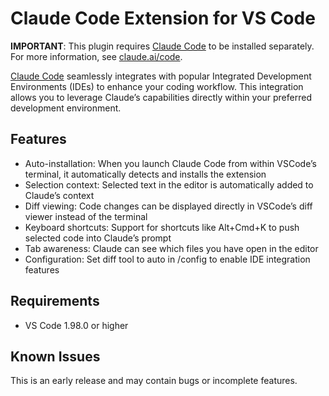 # Claude Code Extension for VS Code

**IMPORTANT**: This plugin requires [Claude Code](https://docs.claude.com/en/docs/claude-code/overview) to be installed separately. For more information, see [claude.ai/code](https://www.anthropic.com/claude-code).

[Claude Code](https://docs.claude.com/en/docs/agents-and-tools/claude-code) seamlessly integrates with popular Integrated Development Environments (IDEs) to enhance your coding workflow. This integration allows you to leverage Claude’s capabilities directly within your preferred development environment.

## Features

- Auto-installation: When you launch Claude Code from within VSCode’s terminal, it automatically detects and installs the extension
- Selection context: Selected text in the editor is automatically added to Claude’s context
- Diff viewing: Code changes can be displayed directly in VSCode’s diff viewer instead of the terminal
- Keyboard shortcuts: Support for shortcuts like Alt+Cmd+K to push selected code into Claude’s prompt
- Tab awareness: Claude can see which files you have open in the editor
- Configuration: Set diff tool to auto in /config to enable IDE integration features
  ​

## Requirements

- VS Code 1.98.0 or higher

## Known Issues

This is an early release and may contain bugs or incomplete features.
